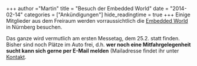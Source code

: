 +++
author ="Martin"
title = "Besuch der Embedded World"
date = "2014-02-14"
categories = ["Ankündigungen"]
hide_readingtime = true
+++
Einige Mitglieder aus dem Freiraum werden vorraussichtlich die [Embedded World](http://www.embedded-world.de/) in Nürnberg besuchen.

Das ganze wird vermutlich am ersten Messetag, dem 25.2. statt finden. Bisher sind noch Plätze im Auto frei, d.h. **wer noch eine Mitfahrgelegenheit sucht kann sich gerne per E-Mail melden** (Mailadresse findet ihr unter [Kontakt](/contact).
